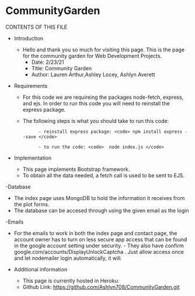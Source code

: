 # CommunityGarden
CONTENTS OF THIS FILE

- Introduction
  - Hello and thank you so much for visiting this page. This is the page for the community garden for Web Development Projects.
       - Date: 2/23/21
       - Title: Community Garden 
       - Author: Lauren Arthur,Ashley Locey, Ashlyn Averett

- Requirements
   - For this code we are requireing the packages node-fetch, express, and ejs. In order to run this code you will need to reinstall the express package.
   - The following steps is what you should take to run this code:

               - reinstall express package: <code> npm install express --save </code>
               
               - to run the code: <code>  node index.js </code>


- Implementation
   - This page implements Bootstrap framework. 
   - To obtain all the data needed, a fetch call is used to be sent to EJS. 

-Database
   - The index page uses MongoDB to hold the information it receives from the plot forms.
   - The database can be accesed through using the given email as the login
   
-Emails
   - For the emails to work in both the index page and contact page, the account owner has to 
    turn on less secure app access that can be found in the google account setting under security.
    - They also have confirm google.com/accounts/DisplayUnlockCaptcha .
     Just allow access once and let nodemailer login automatically, it will.

- Additional information
   - This page is currently hosted in Heroku: 
   - Github Link: https://github.com/Ashlyn708/CommunityGarden.git
